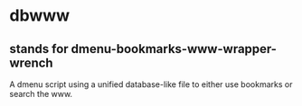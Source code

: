 # dbwww
## stands for dmenu-bookmarks-www-wrapper-wrench
A dmenu script using a unified database-like file to either use bookmarks or search the www.
